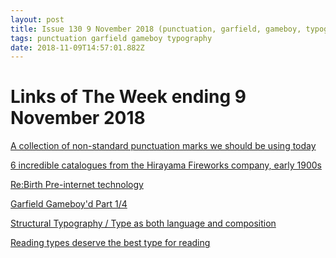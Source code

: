 ```yaml
---
layout: post
title: Issue 130 9 November 2018 (punctuation, garfield, gameboy, typography)
tags: punctuation garfield gameboy typography
date: 2018-11-09T14:57:01.882Z
---
```

# Links of The Week ending 9 November 2018

<a href="http://progressivepunctuation.com/" title="A collection of non-standard punctuation marks we should be using today" alt="A collection of non-standard punctuation marks we should be using today" target="_blank">A collection of non-standard punctuation marks we should be using today</a>

<a href="http://blog.presentandcorrect.com/stand-well-back" title="6 incredible catalogues from the Hirayama Fireworks company, early 1900s." alt="6 incredible catalogues from the Hirayama Fireworks company, early 1900s." target="_blank">6 incredible catalogues from the Hirayama Fireworks company, early 1900s</a>

<a href="https://www.tomlefrench.com/rebirth/" title="Re:Birth Pre-internet technology" alt="Re:Birth Pre-internet technology" target="_blank">Re:Birth Pre-internet technology</a>

<a href="https://twitter.com/LumpyTouch/status/1056924993668374528/video/1" title="Garfield Gameboy'd Part 1/4" alt="Garfield Gameboy'd Part 1/4" target="_blank">Garfield Gameboy'd Part 1/4</a>

<a href="https://medium.com/s/about-face/structural-typography-26f00c19e2f0" title="Structural Typography / Type as both language and composition" alt="Structural Typography / Type as both language and composition" target="_blank">Structural Typography / Type as both language and composition</a>

<a href="https://medium.com/pocket-design/reading-types-deserve-the-best-type-for-reading-c348753b070b" title="Reading types deserve the best type for reading" alt="Reading types deserve the best type for reading" target="_blank">Reading types deserve the best type for reading</a>